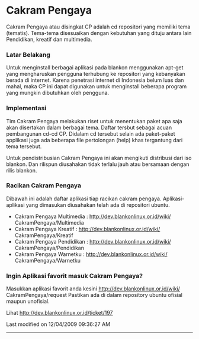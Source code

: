 # Cakram Pengaya
Cakram Pengaya atau disingkat CP adalah cd repositori yang memiliki tema
(tematis). Tema-tema disesuaikan dengan kebutuhan yang dituju antara lain
Pendidikan, kreatif dan multimedia.

### Latar Belakang
Untuk menginstall berbagai aplikasi pada blankon menggunakan apt-get yang
mengharuskan pengguna terhubung ke repositori yang kebanyakan berada di
internet. Karena penetrasi internet di Indonesia belum luas dan mahal, maka CP
ini dapat digunakan untuk menginstall beberapa program yang mungkin dibutuhkan
oleh pengguna.

### Implementasi
Tim Cakram Pengaya melakukan riset untuk menentukan paket apa saja akan
disertakan dalam berbagai tema. Daftar tersbut sebagai acuan pembangunan cd-cd
CP. Didalam cd tersebut selain ada paket-paket applikasi juga ada beberapa file
pertolongan (help) khas tergantung dari tema tersebut.

Untuk pendistribusian Cakram Pengaya ini akan mengikuti distribusi dari iso
blankon. Dan rilispun diusahakan tidak terlalu jauh atau bersamaan dengan rilis
blankon.

### Racikan Cakram Pengaya
Dibawah ini adalah daftar aplikasi tiap racikan cakram pengaya. Aplikasi-
aplikasi yang dimasukan diusahakan telah ada di repositori ubuntu.
  * Cakram Pengaya Multimedia : ​http://dev.blankonlinux.or.id/wiki/
      CakramPengaya/Multimedia
   * Cakram Pengaya Kreatif : ​http://dev.blankonlinux.or.id/wiki/
      CakramPengaya/Kreatif
   * Cakram Pengaya Pendidikan : ​http://dev.blankonlinux.or.id/wiki/
      CakramPengaya/Pendidikan
   * Cakram Pengaya Warnetku : ​http://dev.blankonlinux.or.id/wiki/
      CakramPengaya/Warnetku

### Ingin Aplikasi favorit masuk Cakram Pengaya?
Masukkan aplikasi favorit anda kesini ​http://dev.blankonlinux.or.id/wiki/
CakramPengaya/request Pastikan ada di dalam repository ubuntu ofisial maupun
unofisial.

Lihat ​http://dev.blankonlinux.or.id/ticket/197

Last modified on 12/04/2009 09:36:27 AM
 
---
 
